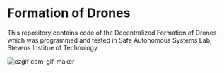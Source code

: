 # Formation of Drones
This repository contains code of the Decentralized Formation of Drones which was programmed and tested in Safe Autonomous Systems Lab, Stevens Institue of Technology.



![ezgif com-gif-maker](https://user-images.githubusercontent.com/67613439/147014434-45be775f-db57-470d-851b-42fb3599ba36.gif)
